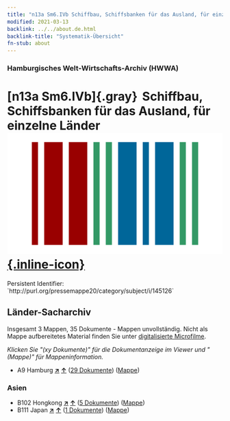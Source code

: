 ```yaml
---
title: "n13a Sm6.IVb Schiffbau, Schiffsbanken für das Ausland, für einzelne Länder"
modified: 2021-03-13
backlink: ../../about.de.html
backlink-title: "Systematik-Übersicht"
fn-stub: about
---
```


### Hamburgisches Welt-Wirtschafts-Archiv (HWWA)

# [n13a Sm6.IVb]{.gray}&#8201; Schiffbau, Schiffsbanken für das Ausland, für einzelne Länder &#160; [![Wikidata](/images/Wikidata-logo.svg "Wikidata"){.inline-icon}](http://www.wikidata.org/entity/Q104710660)

<div class="hint">Persistent Identifier: `http://purl.org/pressemappe20/category/subject/i/145126`</div>







## Länder-Sacharchiv




Insgesamt 3 Mappen, 35 Dokumente - Mappen unvollständig.
Nicht als Mappe aufbereitetes Material finden Sie unter [digitalisierte Microfilme](/film/h1_sh.de.html).

_Klicken Sie "(xy Dokumente)" für die Dokumentanzeige im Viewer und "(Mappe)" für Mappeninformation._



- A9 Hamburg [**&nearr;**](../../../geo/i/140905/about.de.html "Hamburg (alle Mappen)") [**&uarr;**](../../../geo/about.de.html#A9 "Ländersystematik") (<a href="https://pm20.zbw.eu/iiifview/folder/sh/140905,145126" title="über: Hamburg : Schiffbau, Schiffsbanken für das Ausland, für einzelne Länder" target="_blank">29 Dokumente</a>) ([Mappe](../../../../folder/sh/1409xx/140905/1451xx/145126/about.de.html))

### Asien

- B102 Hongkong [**&nearr;**](../../../geo/i/141268/about.de.html "Hongkong (alle Mappen)") [**&uarr;**](../../../geo/about.de.html#B102 "Ländersystematik") (<a href="https://pm20.zbw.eu/iiifview/folder/sh/141268,145126" title="über: Hongkong : Schiffbau, Schiffsbanken für das Ausland, für einzelne Länder" target="_blank">5 Dokumente</a>) ([Mappe](../../../../folder/sh/1412xx/141268/1451xx/145126/about.de.html))
- B111 Japan [**&nearr;**](../../../geo/i/141272/about.de.html "Japan (alle Mappen)") [**&uarr;**](../../../geo/about.de.html#B111 "Ländersystematik") (<a href="https://pm20.zbw.eu/iiifview/folder/sh/141272,145126" title="über: Japan : Schiffbau, Schiffsbanken für das Ausland, für einzelne Länder" target="_blank">1 Dokumente</a>) ([Mappe](../../../../folder/sh/1412xx/141272/1451xx/145126/about.de.html))








